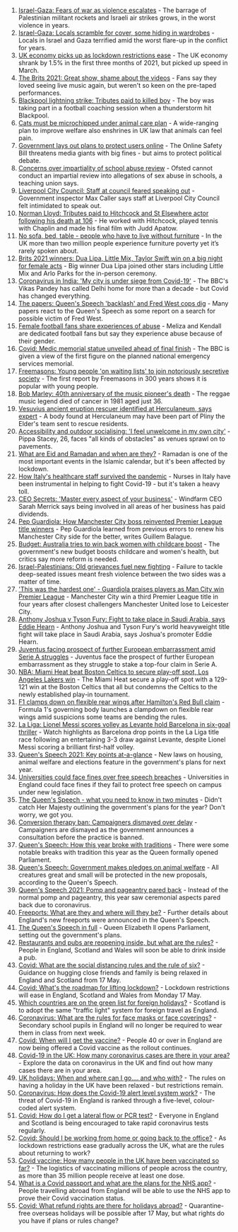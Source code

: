 1. [Israel-Gaza: Fears of war as violence escalates](https://www.bbc.co.uk/news/world-middle-east-57083595) - The barrage of Palestinian militant rockets and Israeli air strikes grows, in the worst violence in years.
2. [Israel-Gaza: Locals scramble for cover, some hiding in wardrobes](https://www.bbc.co.uk/news/world-middle-east-57076399) - Locals in Israel and Gaza terrified amid the worst flare-up in the conflict for years.
3. [UK economy picks up as lockdown restrictions ease](https://www.bbc.co.uk/news/business-57083394) - The UK economy shrank by 1.5% in the first three months of 2021, but picked up speed in March.
4. [The Brits 2021: Great show, shame about the videos](https://www.bbc.co.uk/news/entertainment-arts-57082190) - Fans say they loved seeing live music again, but weren't so keen on the pre-taped performances.
5. [Blackpool lightning strike: Tributes paid to killed boy](https://www.bbc.co.uk/news/uk-england-lancashire-57083921) - The boy was taking part in a football coaching session when a thunderstorm hit Blackpool.
6. [Cats must be microchipped under animal care plan](https://www.bbc.co.uk/news/science-environment-57068182) - A wide-ranging plan to improve welfare also enshrines in UK law that animals can feel pain.
7. [Government lays out plans to protect users online](https://www.bbc.co.uk/news/technology-57071977) - The Online Safety Bill threatens media giants with big fines - but aims to protect political debate.
8. [Concerns over impartiality of school abuse review](https://www.bbc.co.uk/news/education-57000001) - Ofsted cannot conduct an impartial review into allegations of sex abuse in schools, a teaching union says.
9. [Liverpool City Council: Staff at council feared speaking out](https://www.bbc.co.uk/news/uk-england-merseyside-57014772) - Government inspector Max Caller says staff at Liverpool City Council felt intimidated to speak out.
10. [Norman Lloyd: Tributes paid to Hitchcock and St Elsewhere actor following his death at 106](https://www.bbc.co.uk/news/entertainment-arts-57084522) - He worked with Hitchcock, played tennis with Chaplin and made his final film with Judd Apatow.
11. [No sofa, bed, table - people who have to live without furniture](https://www.bbc.co.uk/news/uk-57076659) - In the UK more than two million people experience furniture poverty yet it’s rarely spoken about.
12. [Brits 2021 winners: Dua Lipa, Little Mix, Taylor Swift win on a big night for female acts](https://www.bbc.co.uk/news/entertainment-arts-56988483) - Big winner Dua Lipa joined other stars including Little Mix and Arlo Parks for the in-person ceremony.
13. [Coronavirus in India: 'My city is under siege from Covid-19'](https://www.bbc.co.uk/news/world-asia-india-57067462) - The BBC's Vikas Pandey has called Delhi home for more than a decade - but Covid has changed everything.
14. [The papers: Queen's Speech 'backlash' and Fred West cops dig](https://www.bbc.co.uk/news/blogs-the-papers-57081224) - Many papers react to the Queen's Speech as some report on a search for possible victim of Fred West.
15. [Female football fans share experiences of abuse](https://www.bbc.co.uk/news/technology-56988482) - Meliza and Kendall are dedicated football fans but say they experience abuse because of their gender.
16. [Covid: Medic memorial statue unveiled ahead of final finish](https://www.bbc.co.uk/news/uk-57079844) - The BBC is given a view of the first figure on the planned national emergency services memorial.
17. [Freemasons: Young people 'on waiting lists' to join notoriously secretive society](https://www.bbc.co.uk/news/uk-england-hampshire-57059148) - The first report by Freemasons in 300 years shows it is popular with young people.
18. [Bob Marley: 40th anniversary of the music pioneer's death](https://www.bbc.co.uk/news/in-pictures-57022757) - The reggae music legend died of cancer in 1981 aged just 36.
19. [Vesuvius ancient eruption rescuer identified at Herculaneum, says expert](https://www.bbc.co.uk/news/world-europe-57055163) - A body found at Herculaneum may have been part of Pliny the Elder's team sent to rescue residents.
20. [Accessibility and outdoor socialising: 'I feel unwelcome in my own city'](https://www.bbc.co.uk/news/newsbeat-57072498) - Pippa Stacey, 26, faces "all kinds of obstacles" as venues sprawl on to pavements.
21. [What are Eid and Ramadan and when are they?](https://www.bbc.co.uk/news/explainers-56695447) - Ramadan is one of the most important events in the Islamic calendar, but it's been affected by lockdown.
22. [How Italy's healthcare staff survived the pandemic](https://www.bbc.co.uk/news/world-europe-57071604) - Nurses in Italy have been instrumental in helping to fight Covid-19 - but it's taken a heavy toll.
23. [CEO Secrets: 'Master every aspect of your business'](https://www.bbc.co.uk/news/business-57013569) - Windfarm CEO Sarah Merrick says being involved in all areas of her business has paid dividends.
24. [Pep Guardiola: How Manchester City boss reinvented Premier League title winners](https://www.bbc.co.uk/sport/football/56951662) - Pep Guardiola learned from previous errors to renew his Manchester City side for the better, writes Guillem Balague.
25. [Budget: Australia tries to win back women with childcare boost](https://www.bbc.co.uk/news/world-australia-57052663) - The government's new budget boosts childcare and women's health, but critics say more reform is needed.
26. [Israel-Palestinians: Old grievances fuel new fighting](https://www.bbc.co.uk/news/world-middle-east-57074460) - Failure to tackle deep-seated issues meant fresh violence between the two sides was a matter of time.
27. ['This was the hardest one' - Guardiola praises players as Man City win Premier League](https://www.bbc.co.uk/sport/football/56964843) - Manchester City win a third Premier League title in four years after closest challengers Manchester United lose to Leicester City.
28. [Anthony Joshua v Tyson Fury: Fight to take place in Saudi Arabia, says Eddie Hearn](https://www.bbc.co.uk/sport/boxing/57068810) - Anthony Joshua and Tyson Fury's world heavyweight title fight will take place in Saudi Arabia, says Joshua's promoter Eddie Hearn.
29. [Juventus facing prospect of further European embarrassment amid Serie A struggles](https://www.bbc.co.uk/sport/football/57073085) - Juventus face the prospect of further European embarrassment as they struggle to stake a top-four claim in Serie A.
30. [NBA: Miami Heat beat Boston Celtics to secure play-off spot, Los Angeles Lakers win](https://www.bbc.co.uk/sport/basketball/57083541) - The Miami Heat secure a play-off spot with a 129-121 win at the Boston Celtics that all but condemns the Celtics to the newly established play-in tournament.
31. [F1 clamps down on flexible rear wings after Hamilton's Red Bull claim](https://www.bbc.co.uk/sport/formula1/57086036) - Formula 1's governing body launches a clampdown on flexible rear wings amid suspicions some teams are bending the rules.
32. [La Liga: Lionel Messi scores volley as Levante hold Barcelona in six-goal thriller](https://www.bbc.co.uk/sport/av/football/57080304) - Watch highlights as Barcelona drop points in the La Liga title race following an entertaining 3-3 draw against Levante, despite Lionel Messi scoring a brilliant first-half volley.
33. [Queen's Speech 2021: Key points at-a-glance](https://www.bbc.co.uk/news/uk-politics-56987630) - New laws on housing, animal welfare and elections feature in the government's plans for next year.
34. [Universities could face fines over free speech breaches](https://www.bbc.co.uk/news/education-57076093) - Universities in England could face fines if they fail to protect free speech on campus under new legislation.
35. [The Queen's Speech - what you need to know in two minutes](https://www.bbc.co.uk/news/uk-57077605) - Didn't catch Her Majesty outlining the government's plans for the year? Don't worry, we got you.
36. [Conversion therapy ban: Campaigners dismayed over delay](https://www.bbc.co.uk/news/health-57059459) - Campaigners are dismayed as the government announces a consultation before the practice is banned.
37. [Queen's Speech: How this year broke with traditions](https://www.bbc.co.uk/news/uk-politics-57079117) - There were some notable breaks with tradition this year as the Queen formally opened Parliament.
38. [Queen's Speech: Government makes pledges on animal welfare](https://www.bbc.co.uk/news/uk-politics-57072922) - All creatures great and small will be protected in the new proposals, according to the Queen's Speech.
39. [Queen's Speech 2021: Pomp and pageantry pared back](https://www.bbc.co.uk/news/in-pictures-57070912) - Instead of the normal pomp and pageantry, this year saw ceremonial aspects pared back due to coronavirus.
40. [Freeports: What are they and where will they be?](https://www.bbc.co.uk/news/uk-politics-55819489) - Further details about England's new freeports were announced in the Queen's Speech.
41. [The Queen's Speech in full](https://www.bbc.co.uk/news/uk-politics-57071775) - Queen Elizabeth ll opens Parliament, setting out the government's plans.
42. [Restaurants and pubs are reopening inside, but what are the rules?](https://www.bbc.co.uk/news/business-52977388) - People in England, Scotland and Wales will soon be able to drink inside a pub.
43. [Covid: What are the social distancing rules and the rule of six?](https://www.bbc.co.uk/news/uk-51506729) - Guidance on hugging close friends and family is being relaxed in England and Scotland from 17 May.
44. [Covid: What's the roadmap for lifting lockdown?](https://www.bbc.co.uk/news/explainers-52530518) - Lockdown restrictions will ease in England, Scotland and Wales from Monday 17 May.
45. [Which countries are on the green list for foreign holidays?](https://www.bbc.co.uk/news/explainers-52544307) - Scotland is to adopt the same "traffic light" system for foreign travel as England.
46. [Coronavirus: What are the rules for face masks or face coverings?](https://www.bbc.co.uk/news/health-51205344) - Secondary school pupils in England will no longer be required to wear them in class from next week.
47. [Covid: When will I get the vaccine?](https://www.bbc.co.uk/news/health-55045639) - People 40 or over in England are now being offered a Covid vaccine as the rollout continues.
48. [Covid-19 in the UK: How many coronavirus cases are there in your area?](https://www.bbc.co.uk/news/uk-51768274) - Explore the data on coronavirus in the UK and find out how many cases there are in your area.
49. [UK holidays: When and where can I go.... and who with?](https://www.bbc.co.uk/news/explainers-52646738) - The rules on having a holiday in the UK have been relaxed - but restrictions remain.
50. [Coronavirus: How does the Covid-19 alert level system work?](https://www.bbc.co.uk/news/explainers-52634739) - The threat of Covid-19 in England is ranked through a five-level, colour-coded alert system.
51. [Covid: How do I get a lateral flow or PCR test?](https://www.bbc.co.uk/news/health-51943612) - Everyone in England and Scotland is being encouraged to take rapid coronavirus tests regularly.
52. [Covid: Should I be working from home or going back to the office?](https://www.bbc.co.uk/news/business-52567567) - As lockdown restrictions ease gradually across the UK, what are the rules about returning to work?
53. [Covid vaccine: How many people in the UK have been vaccinated so far?](https://www.bbc.co.uk/news/health-55274833) - The logistics of vaccinating millions of people across the country, as more than 35 million people receive at least one dose.
54. [What is a Covid passport and what are the plans for the NHS app?](https://www.bbc.co.uk/news/explainers-55718553) - People travelling abroad from England will be able to use the NHS app to prove their Covid vaccination status.
55. [Covid: What refund rights are there for holidays abroad?](https://www.bbc.co.uk/news/business-51615412) - Quarantine-free overseas holidays will be possible after 17 May, but what rights do you have if plans or rules change?
